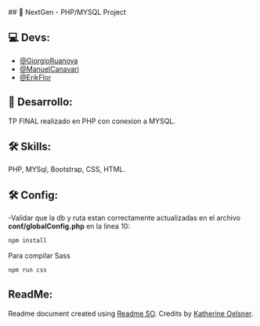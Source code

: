 ﻿﻿## 📃 NextGen - PHP/MYSQL Project

## 💻 Devs:
- [@GiorgioRuanova](https://github.com/gioruanova)
- [@ManuelCanavari](https://github.com/mcanavari43)
- [@ErikFlor](https://github.com/erikfacundo)

## 🚀 Desarrollo:
TP FINAL realizado en PHP con conexion a MYSQL.

## 🛠 Skills:
PHP, MYSql, Bootstrap, CSS, HTML.


## 🛠 Config:
-Validar que la db y ruta estan correctamente actualizadas en el archivo __conf/globalConfig.php__ en la linea 10:
```bash
npm install
```
Para compilar Sass
```bash
npm run css
```

## ReadMe:
Readme document created using [Readme SO](https://readme.so/es). Credits by [Katherine Oelsner](https://github.com/octokatherine).

 
 





